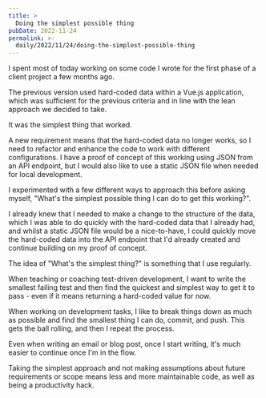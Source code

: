 ```yaml
---
title: >
  Doing the simplest possible thing
pubDate: 2022-11-24
permalink: >-
  daily/2022/11/24/doing-the-simplest-possible-thing
---
```


I spent most of today working on some code I wrote for the first phase of a client project a few months ago.

The previous version used hard-coded data within a Vue.js application, which was sufficient for the previous criteria and in line with the lean approach we decided to take.

It was the simplest thing that worked.

A new requirement means that the hard-coded data no longer works, so I need to refactor and enhance the code to work with different configurations. I have a proof of concept of this working using JSON from an API endpoint, but I would also like to use a static JSON file when needed for local development.

I experimented with a few different ways to approach this before asking myself, "What's the simplest possible thing I can do to get this working?".

I already knew that I needed to make a change to the structure of the data, which I was able to do quickly with the hard-coded data that I already had, and whilst a static JSON file would be a nice-to-have, I could quickly move the hard-coded data into the API endpoint that I'd already created and continue building on my proof of concept.

The idea of "What's the simplest thing?" is something that I use regularly.

When teaching or coaching test-driven development, I want to write the smallest failing test and then find the quickest and simplest way to get it to pass - even if it means returning a hard-coded value for now.

When working on development tasks, I like to break things down as much as possible and find the smallest thing I can do, commit, and push. This gets the ball rolling, and then I repeat the process.

Even when writing an email or blog post, once I start writing, it's much easier to continue once I'm in the flow.

Taking the simplest approach and not making assumptions about future requirements or scope means less and more maintainable code, as well as being a productivity hack.
